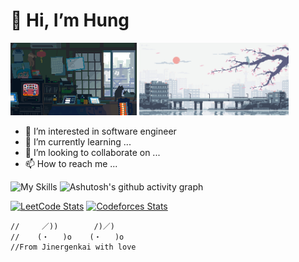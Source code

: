 # 👋 Hi, I’m Hung
<img src="./qCPpP8C.gif" alt="drawing" width="40%" height="50%"/> <img src="https://github.com/jinergenkai/jinergenkai/blob/main/bd565dcc0a556add0b0a0ed6b26d686e.gif" alt="drawing" width="47.5%" height="50%"/> 

- 👀 I’m interested in software engineer
- 🌱 I’m currently learning ...
- 💞️ I’m looking to collaborate on ...
- 📫 How to reach me ...

![My Skills](https://skillicons.dev/icons?i=flutter,dotnet,neovim,cpp,cs,dart,python,rust,lua&perline=10)
![Ashutosh's github activity graph](https://github-readme-activity-graph.vercel.app/graph?username=jinergenkai&theme=tokyo-night)


[![LeetCode Stats](https://leetcard.jacoblin.cool/Jinergenkai?theme=nord,unicorn&font=Montserrat&ext=heatmap)](https://leetcode.com/Jinergenkai/) 
[![Codeforces Stats](https://codeforces-readme-stats.vercel.app/api/card?username=Jinergenkai&theme=default&disable_animations=false&show_icons=true&force_username=true)]()
```
//     ／))        /)／)
//    (・   )o    (・   )o
//From Jinergenkai with love
```

<!---
jinergenkai/jinergenkai is a ✨ special ✨ repository because its `README.md` (this file) appears on your GitHub profile.
You can click the Preview link to take a look at your changes.
--->
